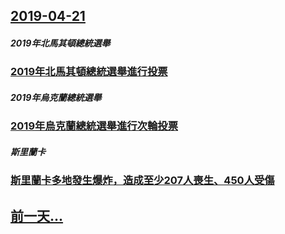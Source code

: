 ## [2019-04-21](/zh/news/2019/04/21/index.md)

##### 2019年北馬其頓總統選舉
### [2019年北馬其頓總統選舉進行投票 ](/zh/news/2019/04/21/2019年北馬其頓總統選舉進行投票.md)
##### 2019年烏克蘭總統選舉
### [2019年烏克蘭總統選舉進行次輪投票 ](/zh/news/2019/04/21/2019年烏克蘭總統選舉進行次輪投票.md)
##### 斯里蘭卡
### [斯里蘭卡多地發生爆炸，造成至少207人喪生、450人受傷 ](/zh/news/2019/04/21/斯里蘭卡多地發生爆炸-造成至少207人喪生-450人受傷.md)
## [前一天...](/zh/news/2019/04/20/index.md)

